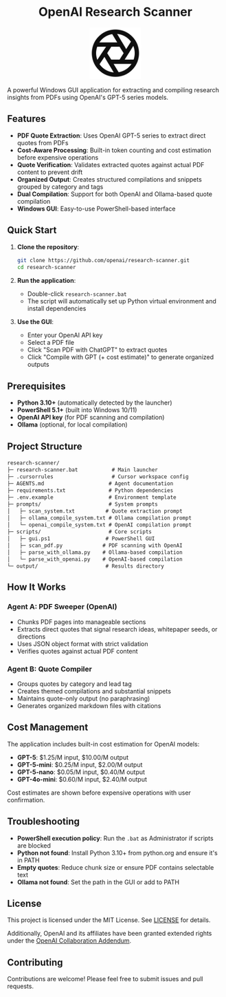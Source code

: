 <h1 align="center">OpenAI Research Scanner</h1>

<div align="center">
  <picture>
    <source media="(prefers-color-scheme: dark)" srcset="logo-light.svg" />
    <source media="(prefers-color-scheme: light)" srcset="logo-dark.svg" />
    <img src="logo-dark.svg" alt="OpenAI Research Scanner" width="120" height="120">
  </picture>
</div>

A powerful Windows GUI application for extracting and compiling research insights from PDFs using OpenAI's GPT-5 series models.

## Features

- **PDF Quote Extraction**: Uses OpenAI GPT-5 series to extract direct quotes from PDFs
- **Cost-Aware Processing**: Built-in token counting and cost estimation before expensive operations
- **Quote Verification**: Validates extracted quotes against actual PDF content to prevent drift
- **Organized Output**: Creates structured compilations and snippets grouped by category and tags
- **Dual Compilation**: Support for both OpenAI and Ollama-based quote compilation
- **Windows GUI**: Easy-to-use PowerShell-based interface

## Quick Start

1. **Clone the repository**:
   ```bash
   git clone https://github.com/openai/research-scanner.git
   cd research-scanner
   ```

2. **Run the application**:
   - Double-click `research-scanner.bat`
   - The script will automatically set up Python virtual environment and install dependencies

3. **Use the GUI**:
   - Enter your OpenAI API key
   - Select a PDF file
   - Click "Scan PDF with ChatGPT" to extract quotes
   - Click "Compile with GPT (+ cost estimate)" to generate organized outputs

## Prerequisites

- **Python 3.10+** (automatically detected by the launcher)
- **PowerShell 5.1+** (built into Windows 10/11)
- **OpenAI API key** (for PDF scanning and compilation)
- **Ollama** (optional, for local compilation)

## Project Structure

```
research-scanner/
├─ research-scanner.bat           # Main launcher
├─ .cursorrules                   # Cursor workspace config
├─ AGENTS.md                     # Agent documentation
├─ requirements.txt              # Python dependencies
├─ .env.example                  # Environment template
├─ prompts/                      # System prompts
│   ├─ scan_system.txt          # Quote extraction prompt
│   ├─ ollama_compile_system.txt # Ollama compilation prompt
│   └─ openai_compile_system.txt # OpenAI compilation prompt
├─ scripts/                      # Core scripts
│   ├─ gui.ps1                  # PowerShell GUI
│   ├─ scan_pdf.py             # PDF scanning with OpenAI
│   ├─ parse_with_ollama.py    # Ollama-based compilation
│   └─ parse_with_openai.py    # OpenAI-based compilation
└─ output/                      # Results directory
```

## How It Works

### Agent A: PDF Sweeper (OpenAI)
- Chunks PDF pages into manageable sections
- Extracts direct quotes that signal research ideas, whitepaper seeds, or directions
- Uses JSON object format with strict validation
- Verifies quotes against actual PDF content

### Agent B: Quote Compiler
- Groups quotes by category and lead tag
- Creates themed compilations and substantial snippets
- Maintains quote-only output (no paraphrasing)
- Generates organized markdown files with citations

## Cost Management

The application includes built-in cost estimation for OpenAI models:
- **GPT-5**: $1.25/M input, $10.00/M output
- **GPT-5-mini**: $0.25/M input, $2.00/M output  
- **GPT-5-nano**: $0.05/M input, $0.40/M output
- **GPT-4o-mini**: $0.60/M input, $2.40/M output

Cost estimates are shown before expensive operations with user confirmation.

## Troubleshooting

- **PowerShell execution policy**: Run the `.bat` as Administrator if scripts are blocked
- **Python not found**: Install Python 3.10+ from python.org and ensure it's in PATH
- **Empty quotes**: Reduce chunk size or ensure PDF contains selectable text
- **Ollama not found**: Set the path in the GUI or add to PATH

## License

This project is licensed under the MIT License. See [LICENSE](LICENSE) for details.

Additionally, OpenAI and its affiliates have been granted extended rights under the [OpenAI Collaboration Addendum](OPENAI_COLLABORATION_ADDENDUM.md).

## Contributing

Contributions are welcome! Please feel free to submit issues and pull requests.
